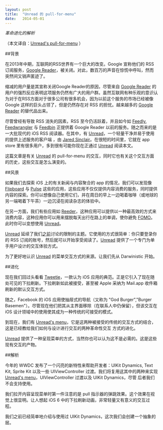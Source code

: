 ```yaml
---
layout: post
title:  "Unread 的 pull-for-menu"
date:   2014-05-01
---
```


*革命进化的解析*

（本文译自：[Unread's pull-for-menu](http://subjc.com/unread-overlay-menu/) ）

##背景

在2013年中期，互联网的RSS世界有一个巨大的改变。Google 宣称他们的 RSS 订阅服务，[Google Reader](http://www.google.com/reader/about/)，被关闭。对此，数百万的声音在惊慌中呼叫，然而突然间又销声匿迹了。

缩减的用户量是其宣称关闭Google Reader的原因，尽管来自 [Google Reader](http://www.google.com/reader/about/) 的用户的强烈反应表明这项服务仍然有广大的用户群。虽然互联网有种乐观的意识认为对于在RSS方面对于很多公司有很多机会，因为以前这个服务的市场已经被像 Google 这样的巨头占领了，但是仍然存在对 RSS 的担忧。越来越多的 [Google Reader](http://www.google.com/reader/about/) 的替代品出来。

尽管曾经有导致 RSS 消失的因素，RSS 至今仍活跃着，并且如今如 [Feedly](http://feedly.com/#discover), [Feedwrangler](https://feedwrangler.net/welcome.html) 与 [Feedbin](https://feedbin.com/) 正提供着 Google Reader 以前的服务。随之而来的是一大批现代的 iOS RSS 阅读器。在其中，有 [Unread](http://jaredsinclair.com/unread/)，一个轻量干净并易于使用的提供上述服务的客户端 ，由 [Jared Sinclair](http://jaredsinclair.com/)。在很短的时间里，它就在 app store 里有很多用户，多到很有可能你现在正通过 [Unread](http://jaredsinclair.com/unread/) 阅读本文。

这篇文章是有关 [Unread](http://jaredsinclair.com/unread/) 的 pull-for-menu 的交互，同时它也有关这个交互方面的历史，这些交互是怎么演变的。

##风景

如果我们去探索 iOS 上的有关新闻与内容聚合的 app 的情况，我们可以发现像 [Flipboard](http://flipboard.com/) 与 [Pulse](https://www.pulse.me/) 这些的应用，这些应用不仅仅提供内容消费的服务，同时提供内容的探索。你可以想像自己使用它们，并在周日的早上一边喝着咖啡（或地球的另一端喝着下午茶）一边沉浸在阅读杂志的体验中。

在另一方面，我们有些应用如 [Reeder](http://reederapp.com/ios/)，这种应用可以提供以一种最高效的方式来消费内容，这种应用你可以用来摆脱每天出行在路上的单调，使你避免 [FOMO](http://en.wikipedia.org/wiki/Fear_of_missing_out)。此时你可以变想使用 [Unread](http://jaredsinclair.com/unread/)。

[Unread](http://jaredsinclair.com/unread/) 延续了我们[之前](http://subjc.com/castro-playback-scrubber/)讨论的限制的主题。它使用的方式很简单：你只要登录你的 RSS 订阅的账号，然后就可以开始享受阅读了。[Unread](http://jaredsinclair.com/unread/) 提供了一个专门为单手用户设计的交互体验方式。

为了更好地认识 [Unread](http://jaredsinclair.com/unread/) 的菜单交互方式的来源。让我们先从 Darwinistic 开始。

##进化

现在我们回过头看看 [Tweetie](http://en.wikipedia.org/wiki/Tweetie)，一款认为 iOS 应用的典范。正是它引入了现在随处可见的下拉刷新。下拉刷新如此被接受，甚至被 Apple 采纳为 Mail.app 收件箱刷新的默认交互方式。

随之，Facebook 的 iOS 应用使抽屉式的导航（又称为 "God Burger","Burger Basemen"）。尽管现在他们把其从主界面移除（在联系人中仍保留），但该交互在 iOS 设计领域中的使用使其成为一种传统的可接受的模式。

到现在，我们有 [Unread's menu](http://jaredsinclair.com/unread/)，它是这两种被接受的传统的交互方式的结合，这是已经教给我们如何与设计进行交互的两种革命性交互 方式的进化。

[Unread](http://jaredsinclair.com/unread/) 提供了一种呈现菜单的方式，当然你也可以认为这不是必需的。这是这些现有交互的产物。

##解析

今年的 WWDC 发布了一个闪亮的新特性来帮助开发者：UIKit Dynamics, Text Kit, Sprite Kit 以及一些 UIViewController 过渡。我们将复用这其中的两种来实现 [Unread's menu](http://jaredsinclair.com/unread/)，UIViewController 过渡以及 UIKit Dynamics，尽管 后者我们不会支持使用。

我们拉开内容呈现菜单时第一件注意的是 pull 指示器的弹跳效果。这个效果在视觉上很显明。让人想起 iOS 6 中的下拉刷新动画，非常轻量又有意义的交互过程。

我们之前已经简单地介绍与使用过 UIKit Dynamics，这次我们会创建一个抽象的层。 























